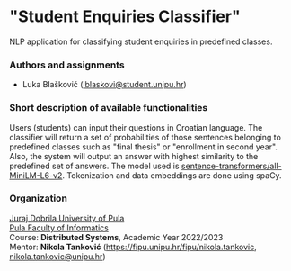 # "Student Enquiries Classifier"

NLP application for classifying student enquiries in predefined classes.


### Authors and assignments

-   Luka Blašković (lblaskovi@student.unipu.hr)

### Short description of available functionalities
Users (students) can input their questions in Croatian language. The classifier will return a set of probabilities of those sentences belonging to predefined classes such as "final thesis" or "enrollment in second year". Also, the system will output an answer with highest similarity to the predefined set of answers. The model used is [sentence-transformers/all-MiniLM-L6-v2](https://huggingface.co/sentence-transformers/all-MiniLM-L6-v2). Tokenization and data embeddings are done using spaCy.  

### Organization

[Juraj Dobrila University of Pula](http://www.unipu.hr/)  
[Pula Faculty of Informatics](https://fipu.unipu.hr/)  
Course: **Distributed Systems**, Academic Year 2022/2023  
Mentor: **Nikola Tanković** (https://fipu.unipu.hr/fipu/nikola.tankovic, nikola.tankovic@unipu.hr)
